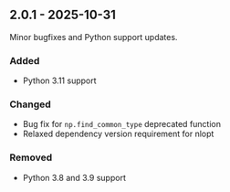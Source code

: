 ## 2.0.1 - 2025-10-31

Minor bugfixes and Python support updates.

### Added
- Python 3.11 support

### Changed
- Bug fix for `np.find_common_type` deprecated function
- Relaxed dependency version requirement for nlopt

### Removed
- Python 3.8 and 3.9 support
